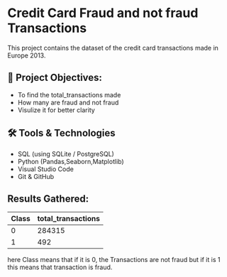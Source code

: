 # Credit Card Fraud and not fraud Transactions

This project contains the dataset of the credit card transactions made in Europe 2013.

## 🎯 Project Objectives:
- To find the total_transactions made
- How many are fraud and not fraud
- Visulize it for better clarity

## 🛠️ Tools & Technologies

- SQL (using SQLite / PostgreSQL)
- Python (Pandas,Seaborn,Matplotlib)
- Visual Studio Code
- Git & GitHub

## Results Gathered:

| Class | total_transactions | 
| ----- |--------------------| 
| 0     | 284315             | 
| 1     | 492                | 


here Class means that if it is 0, the Transactions are not fraud but if it is 1 this means that transaction is fraud.

